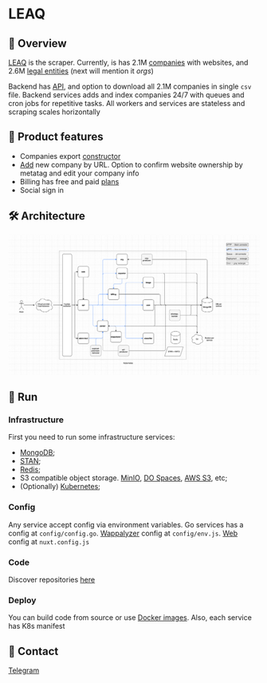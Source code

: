 # LEAQ

## 👀 Overview

[LEAQ](https://leaq.ru) is the scraper. Currently, is has 2.1M [companies](https://leaq.ru) with websites, and 2.6M [legal entities](https://leaq.ru/orgs) (next will mention it _orgs_)

Backend has [API](https://api.leaq.ru/docs/), and option to download all 2.1M companies in single `csv` file. Backend services adds and index companies 24/7 with queues and cron jobs for repetitive tasks. All workers and services are stateless and scraping scales horizontally

## 🍬 Product features

- Companies export [constructor](https://leaq.ru)
- [Add](https://leaq.ru/account/companies/apply) new company by URL. Option to confirm website ownership by metatag and edit your company info
- Billing has free and paid [plans](https://leaq.ru/plans)
- Social sign in

## 🛠️ Architecture

![Architecture](arch.png)

## 🚀 Run

### Infrastructure

First you need to run some infrastructure services:

- [MongoDB](https://github.com/mongodb/mongo);
- [STAN](https://github.com/nats-io/nats-streaming-server);
- [Redis](https://github.com/redis/redis);
- S3 compatible object storage. [MinIO](https://github.com/minio/minio), [DO Spaces](https://m.do.co/c/e184951ce095), [AWS S3](https://aws.amazon.com/s3/?nc1=h_ls), etc;
- (Optionally) [Kubernetes](https://github.com/kubernetes/kubernetes);

### Config

Any service accept config via environment variables. Go services has a config at `config/config.go`. [Wappalyzer](https://github.com/leaq-ru/wappalyzer) config at `config/env.js`. [Web](https://github.com/leaq-ru/web) config at `nuxt.config.js`

### Code

Discover repositories [here](https://github.com/leaq-ru)

### Deploy

You can build code from source or use [Docker images](https://github.com/orgs/leaq-ru/packages). Also, each service has K8s manifest

## 📨 Contact

[Telegram](https://t.me/aveDenis)
